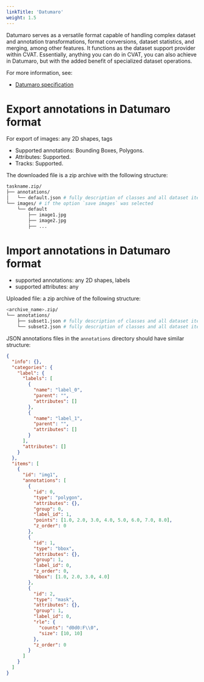 ```yaml
---
linkTitle: 'Datumaro'
weight: 1.5
---
```


Datumaro serves as a versatile format capable of handling complex
dataset and annotation transformations,
format conversions, dataset statistics, and merging, among other features.
It functions as the dataset support provider within CVAT.
Essentially, anything you can do in CVAT, you can also achieve
in Datumaro, but with the added benefit of specialized dataset operations.

For more information, see:

- [Datumaro specification](https://github.com/cvat-ai/datumaro/)

# Export annotations in Datumaro format

For export of images: any 2D shapes, tags

- Supported annotations: Bounding Boxes, Polygons.
- Attributes: Supported.
- Tracks: Supported.

The downloaded file is a zip archive with the following structure:

```bash
taskname.zip/
├── annotations/
│   └── default.json # fully description of classes and all dataset items
└── images/ # if the option `save images` was selected
    └── default
        ├── image1.jpg
        ├── image2.jpg
        ├── ...
```

# Import annotations in Datumaro format

- supported annotations: any 2D shapes, labels
- supported attributes: any

Uploaded file: a zip archive of the following structure:

```bash
<archive_name>.zip/
└── annotations/
    ├── subset1.json # fully description of classes and all dataset items
    └── subset2.json # fully description of classes and all dataset items
```

JSON annotations files in the `annotations` directory should have similar structure:

```json
{
  "info": {},
  "categories": {
    "label": {
      "labels": [
        {
          "name": "label_0",
          "parent": "",
          "attributes": []
        },
        {
          "name": "label_1",
          "parent": "",
          "attributes": []
        }
      ],
      "attributes": []
    }
  },
  "items": [
    {
      "id": "img1",
      "annotations": [
        {
          "id": 0,
          "type": "polygon",
          "attributes": {},
          "group": 0,
          "label_id": 1,
          "points": [1.0, 2.0, 3.0, 4.0, 5.0, 6.0, 7.0, 8.0],
          "z_order": 0
        },
        {
          "id": 1,
          "type": "bbox",
          "attributes": {},
          "group": 1,
          "label_id": 0,
          "z_order": 0,
          "bbox": [1.0, 2.0, 3.0, 4.0]
        },
        {
          "id": 2,
          "type": "mask",
          "attributes": {},
          "group": 1,
          "label_id": 0,
          "rle": {
            "counts": "d0d0:F\\0",
            "size": [10, 10]
          },
          "z_order": 0
        }
      ]
    }
  ]
}
```
